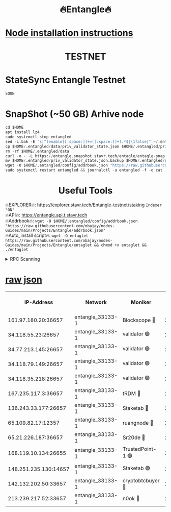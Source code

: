 <h1 align="center"> 🔥Entangle🔥</h1>

[Node installation instructions](https://github.com/obajay/nodes-Guides/tree/main/Projects/Entangle)
=

<h1 align="center"> TESTNET</h1>

# StateSync Entangle Testnet
```python
SOON
```
# SnapShot (~50 GB) Arhive node
```python
cd $HOME
apt install lz4
sudo systemctl stop entangled
sed -i.bak -E "s|^(enable[[:space:]]+=[[:space:]]+).*$|\1false|" ~/.entangled/config/config.toml
cp $HOME/.entangled/data/priv_validator_state.json $HOME/.entangled/priv_validator_state.json.backup
rm -rf $HOME/.entangled/data
curl -o - -L https://entangle.snapshot.stavr.tech/entagle/entagle-snap.tar.lz4 | lz4 -c -d - | tar -x -C $HOME/.entangled --strip-components 2
mv $HOME/.entangled/priv_validator_state.json.backup $HOME/.entangled/data/priv_validator_state.json
wget -O $HOME/.entangled/config/addrbook.json "https://raw.githubusercontent.com/obajay/nodes-Guides/main/Projects/Entangle/addrbook.json"
sudo systemctl restart entangled && journalctl -u entangled -f -o cat
```
 <h1 align="center"> Useful Tools</h1>
 
🔥EXPLORER🔥: https://explorer.stavr.tech/Entangle-testnet/staking        `Indexer "ON"` \
🔥API🔥:      https://entangle.api.t.stavr.tech \
🔥Addrbook🔥: ```wget -O $HOME/.entangled/config/addrbook.json "https://raw.githubusercontent.com/obajay/nodes-Guides/main/Projects/Entangle/addrbook.json"``` \
🔥Auto_install script🔥:  `wget -O entaglet https://raw.githubusercontent.com/obajay/nodes-Guides/main/Projects/Entangle/entaglet && chmod +x entaglet && ./entaglet`


<details>
<summary>RPC Scanning</summary>

<h2 align="center"> We scan nodes in real time every 4 hours. And we provide the final result of RPC endpoints.
We cannot influence the operation of these nodes in any way. </h2>


```python
If Voting Power is higher than 0 --> then the Node is a validator of the network and may be subject to attack and be a potential threat to the chain.
```
```python
We marked such validators with a red symbol
```

</details>

[raw json](https://rpc-check.entangt.stavr.tech/entangt/rpc-entangt-result.json)
=


<table><tr><th>IP-Address</th><th>Network</th><th>Moniker</th><th>Latest Block Height</th><th>Earliest Block Height</th><th>Catching Up</th><th>Tx Index</th><th>Voting Power</th><th>Scan Time</th></tr><tr><td>161.97.180.20:36657</td><td>entangle_33133-1</td><td>Blockscope 🔴</td><td>2757569</td><td>1</td><td>False</td><td>off</td><td>309760544247204</td><td>2024-03-22T18:15:25.472972164UTC</td></tr><tr><td>34.118.55.23:26657</td><td>entangle_33133-1</td><td>validator 🟢</td><td>2757569</td><td>1</td><td>False</td><td>on</td><td>0</td><td>2024-03-22T18:15:28.160845470UTC</td></tr><tr><td>34.77.213.145:26657</td><td>entangle_33133-1</td><td>validator 🟢</td><td>2757570</td><td>1</td><td>False</td><td>on</td><td>0</td><td>2024-03-22T18:15:30.448058945UTC</td></tr><tr><td>34.118.79.149:26657</td><td>entangle_33133-1</td><td>validator 🟢</td><td>2757572</td><td>1</td><td>False</td><td>on</td><td>0</td><td>2024-03-22T18:15:47.513157981UTC</td></tr><tr><td>34.118.35.218:26657</td><td>entangle_33133-1</td><td>validator 🟢</td><td>2757574</td><td>1</td><td>False</td><td>on</td><td>0</td><td>2024-03-22T18:15:49.877159181UTC</td></tr><tr><td>167.235.117.3:36657</td><td>entangle_33133-1</td><td>tRDM 🔴</td><td>2757574</td><td>1</td><td>False</td><td>on</td><td>216776925020225</td><td>2024-03-22T18:15:50.146463535UTC</td></tr><tr><td>136.243.33.177:26657</td><td>entangle_33133-1</td><td>Staketab 🔴</td><td>2757571</td><td>660001</td><td>False</td><td>on</td><td>181152470618817</td><td>2024-03-22T18:15:38.841201370UTC</td></tr><tr><td>65.109.82.17:12357</td><td>entangle_33133-1</td><td>ruangnode 🔴</td><td>2757569</td><td>1312001</td><td>False</td><td>off</td><td>661262305895222</td><td>2024-03-22T18:15:25.816195120UTC</td></tr><tr><td>65.21.226.187:36657</td><td>entangle_33133-1</td><td>Sr20de 🔴</td><td>2757569</td><td>2049001</td><td>False</td><td>off</td><td>29534655065001</td><td>2024-03-22T18:15:22.964316594UTC</td></tr><tr><td>168.119.10.134:26655</td><td>entangle_33133-1</td><td>TrustedPoint-1 🟢</td><td>2757574</td><td>2268001</td><td>False</td><td>off</td><td>0</td><td>2024-03-22T18:15:50.355801262UTC</td></tr><tr><td>148.251.235.130:14657</td><td>entangle_33133-1</td><td>Staketab 🟢</td><td>2757569</td><td>2617001</td><td>False</td><td>off</td><td>0</td><td>2024-03-22T18:15:22.640080052UTC</td></tr><tr><td>142.132.202.50:33657</td><td>entangle_33133-1</td><td>cryptobtcbuyer 🔴</td><td>2757569</td><td>2657569</td><td>False</td><td>off</td><td>38886577247155343</td><td>2024-03-22T18:15:25.230209926UTC</td></tr><tr><td>213.239.217.52:33657</td><td>entangle_33133-1</td><td>n0ok 🔴</td><td>2757572</td><td>2657572</td><td>False</td><td>off</td><td>46611081777498279</td><td>2024-03-22T18:15:45.168341369UTC</td></tr></table>
